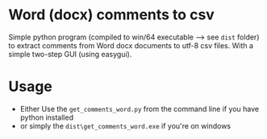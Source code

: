 # Word (docx) comments to csv

Simple python program (compiled to win/64 executable --> see `dist` folder) to extract comments from Word docx documents to utf-8 csv files.
With a simple two-step GUI (using easygui).

# Usage
 * Either Use the `get_comments_word.py` from the command line if you have python installed
 * or simply the `dist\get_comments_word.exe` if you're on windows
